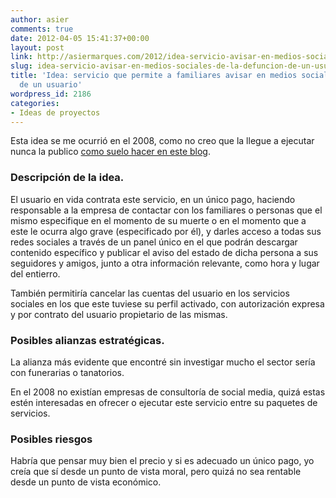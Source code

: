 ```yaml
---
author: asier
comments: true
date: 2012-04-05 15:41:37+00:00
layout: post
link: http://asiermarques.com/2012/idea-servicio-avisar-en-medios-sociales-de-la-defuncion-de-un-usuario/
slug: idea-servicio-avisar-en-medios-sociales-de-la-defuncion-de-un-usuario
title: 'Idea: servicio que permite a familiares avisar en medios sociales de la defunción
  de un usuario'
wordpress_id: 2186
categories:
- Ideas de proyectos
---
```


Esta idea se me ocurrió en el 2008, como no creo que la llegue a ejecutar nunca la publico [como suelo hacer en este blog](http://asiermarques.com/category/ideas-de-proyectos/).


### Descripción de la idea.


El usuario en vida contrata este servicio, en un único pago, haciendo responsable a la empresa de contactar con los familiares o personas que el mismo especifique en el momento de su muerte o en el momento que a este le ocurra algo grave (especificado por él), y darles acceso a todas sus redes sociales a través de un panel único en el que podrán descargar contenido específico y publicar el aviso del estado de dicha persona a sus seguidores y amigos, junto a otra información relevante, como hora y lugar del entierro.

También permitiría cancelar las cuentas del usuario en los servicios sociales en los que este tuviese su perfil activado, con autorización expresa y por contrato del usuario propietario de las mismas.


### Posibles alianzas estratégicas.


La alianza más evidente que encontré sin investigar mucho el sector sería con funerarias o tanatorios.

En el 2008 no existían empresas de consultoría de social media, quizá estas estén interesadas en ofrecer o ejecutar este servicio entre su paquetes de servicios.


### Posibles riesgos


Habría que pensar muy bien el precio y si es adecuado un único pago, yo creía que sí desde un punto de vista moral, pero quizá no sea rentable desde un punto de vista económico.
